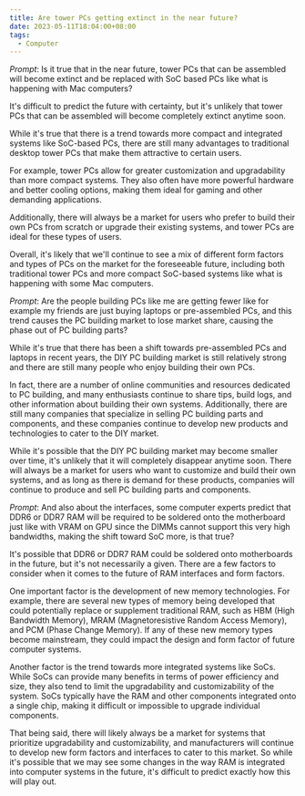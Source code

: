 ```yaml
---
title: Are tower PCs getting extinct in the near future?
date: 2023-05-11T18:04:00+08:00
tags:
  - Computer
---
```

_Prompt_: 
Is it true that in the near future, tower PCs that can be assembled will become extinct and be replaced with SoC based PCs like what is happening with Mac computers?

It's difficult to predict the future with certainty, but it's unlikely that tower PCs that can be assembled will become completely extinct anytime soon.

While it's true that there is a trend towards more compact and integrated systems like SoC-based PCs, there are still many advantages to traditional desktop tower PCs that make them attractive to certain users.

For example, tower PCs allow for greater customization and upgradability than more compact systems. They also often have more powerful hardware and better cooling options, making them ideal for gaming and other demanding applications.

Additionally, there will always be a market for users who prefer to build their own PCs from scratch or upgrade their existing systems, and tower PCs are ideal for these types of users.

Overall, it's likely that we'll continue to see a mix of different form factors and types of PCs on the market for the foreseeable future, including both traditional tower PCs and more compact SoC-based systems like what is happening with some Mac computers.

_Prompt_: 
Are the people building PCs like me are getting fewer like for example my friends are just buying laptops or pre-assembled PCs, and this trend causes the PC building market to lose market share, causing the phase out of PC building parts?

While it's true that there has been a shift towards pre-assembled PCs and laptops in recent years, the DIY PC building market is still relatively strong and there are still many people who enjoy building their own PCs.

In fact, there are a number of online communities and resources dedicated to PC building, and many enthusiasts continue to share tips, build logs, and other information about building their own systems. Additionally, there are still many companies that specialize in selling PC building parts and components, and these companies continue to develop new products and technologies to cater to the DIY market.

While it's possible that the DIY PC building market may become smaller over time, it's unlikely that it will completely disappear anytime soon. There will always be a market for users who want to customize and build their own systems, and as long as there is demand for these products, companies will continue to produce and sell PC building parts and components.

_Prompt_: 
And also about the interfaces, some computer experts predict that DDR6 or DDR7 RAM will be required to be soldered onto the motherboard just like with VRAM on GPU since the DIMMs cannot support this very high bandwidths, making the shift toward SoC more, is that true?

It's possible that DDR6 or DDR7 RAM could be soldered onto motherboards in the future, but it's not necessarily a given. There are a few factors to consider when it comes to the future of RAM interfaces and form factors.

One important factor is the development of new memory technologies. For example, there are several new types of memory being developed that could potentially replace or supplement traditional RAM, such as HBM (High Bandwidth Memory), MRAM (Magnetoresistive Random Access Memory), and PCM (Phase Change Memory). If any of these new memory types become mainstream, they could impact the design and form factor of future computer systems.

Another factor is the trend towards more integrated systems like SoCs. While SoCs can provide many benefits in terms of power efficiency and size, they also tend to limit the upgradability and customizability of the system. SoCs typically have the RAM and other components integrated onto a single chip, making it difficult or impossible to upgrade individual components.

That being said, there will likely always be a market for systems that prioritize upgradability and customizability, and manufacturers will continue to develop new form factors and interfaces to cater to this market. So while it's possible that we may see some changes in the way RAM is integrated into computer systems in the future, it's difficult to predict exactly how this will play out.